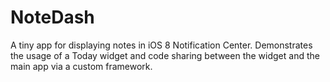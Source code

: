 # NoteDash

A tiny app for displaying notes in iOS 8 Notification Center. Demonstrates the usage of a Today widget and code sharing between the widget and the main app via a custom framework.
